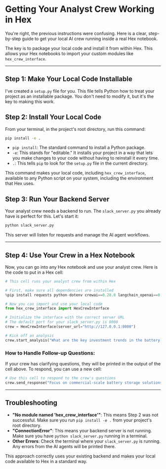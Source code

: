 # Getting Your Analyst Crew Working in Hex

You're right, the previous instructions were confusing. Here is a clear, step-by-step guide to get your local AI crew running inside a real Hex notebook.

The key is to package your local code and install it from within Hex. This allows your Hex notebooks to import your custom modules like `hex_crew_interface`.

---

## **Step 1: Make Your Local Code Installable**

I've created a `setup.py` file for you. This file tells Python how to treat your project as an installable package. You don't need to modify it, but it's the key to making this work.

## **Step 2: Install Your Local Code**

From your terminal, in the project's root directory, run this command:

```bash
pip install -e .
```

- `pip install`: The standard command to install a Python package.
- `-e`: This stands for "editable." It installs your project in a way that lets you make changes to your code without having to reinstall it every time.
- `.`: This tells `pip` to look for the `setup.py` file in the current directory.

This command makes your local code, including `hex_crew_interface`, available to any Python script on your system, including the environment that Hex uses.

## **Step 3: Run Your Backend Server**

Your analyst crew needs a backend to run. The `slack_server.py` you already have is perfect for this. Let's start it:

```bash
python slack_server.py
```
This server will listen for requests and manage the AI agent workflows.

---

## **Step 4: Use Your Crew in a Hex Notebook**

Now, you can go into any Hex notebook and use your analyst crew. Here is the code to put in a Hex cell:

```python
# This cell runs your analyst crew from within Hex

# First, make sure all dependencies are installed
%pip install requests python-dotenv crewai==0.28.8 langchain_openai==0.1.1 ipython

# Now you can import and use your local code
from hex_crew_interface import HexCrewInterface

# Initialize the interface with the correct server URL
# The default port for your slack_server.py is 8000
crew = HexCrewInterface(server_url="http://127.0.0.1:8000")

# Kick off an analysis
crew.start_analysis("What are the key investment trends in the battery storage market?")
```

### **How to Handle Follow-up Questions:**

If your crew has clarifying questions, they will be printed in the output of the cell above. To respond, you can use a new cell:

```python
# Use this cell to respond to the crew's questions
crew.send_response("Focus on commercial-scale battery storage solutions, not residential.")
```

---

## **Troubleshooting**

- **"No module named 'hex_crew_interface'"**: This means Step 2 was not successful. Make sure you run `pip install -e .` from your project's root directory.
- **"ConnectionError"**: This means your backend server is not running. Make sure you have `python slack_server.py` running in a terminal.
- **Other Errors**: Check the terminal where your `slack_server.py` is running. Any errors from the AI agents will be printed there.

This approach correctly uses your existing backend and makes your local code available to Hex in a standard way.